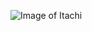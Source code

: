 ![Image of Itachi](https://www.google.com/url?sa=i&url=https%3A%2F%2Fwww.pinterest.com%2Fpin%2F705517097871855563%2F&psig=AOvVaw3yOz03quDATNGPtusjzXqB&ust=1606319484122000&source=images&cd=vfe&ved=0CAIQjRxqFwoTCOCL0cXEm-0CFQAAAAAdAAAAABAE)
